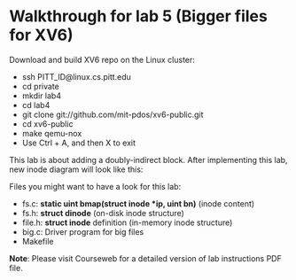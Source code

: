 # Walkthrough for lab 5 (Bigger files for XV6)


<p>Download and build XV6 repo on the Linux cluster:</p>
<ul>
  <li>ssh PITT_ID@linux.cs.pitt.edu</li>
  <li>cd private</li>
  <li>mkdir lab4</li>
  <li>cd lab4</li>
  <li>git clone git://github.com/mit-pdos/xv6-public.git</li>
  <li>cd xv6-public</li>
  <li>make qemu-nox</li>
  <li>Use Ctrl + A, and then X to exit</li>
</ul>

<p>This lab is about adding a doubly-indirect block. After implementing this lab, new inode diagram will look like this:</p>

<!--![XV6 new inode Diagram](https://github.com/hmofrad/CS1550/blob/master/lab5/inodeDiagram.jpg) -->




<p>Files you might want to have a look for this lab:</p>
<ul>
  <li>fs.c: <b>static uint bmap(struct inode *ip, uint bn)</b> (inode content) </li>
  <li>fs.h: <b>struct dinode</b> (on-disk inode structure) </li>
  <li>file.h: <b>struct inode</b> definition (in-memory inode structure)</li>
  <li>big.c: Driver program for big files</li>
  <li>Makefile</li>
</ul>

<p><b>Note</b>: Please visit Courseweb for a detailed version of lab instructions PDF file.</p>    
